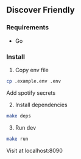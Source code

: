 ## Discover Friendly

### Requirements
- Go

### Install
1. Copy env file
```bash
cp .example.env .env
```
Add spotify secrets

2. Install dependencies
```bash
make deps
```

3. Run dev
```bash
make run
```

Visit at localhost:8090
